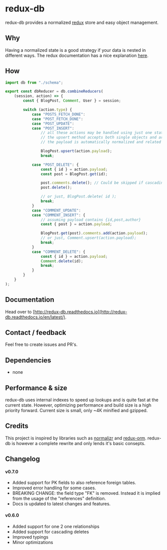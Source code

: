 # redux-db
redux-db provides a normalized [redux](http://redux.js.org) store and easy object management.

## Why
Having a normalized state is a good strategy if your data is nested in different ways. The redux documentation has a nice explanation [here](http://redux.js.org/docs/recipes/reducers/NormalizingStateShape.html).

## How
``` javascript
import db from "./schema";

export const dbReducer = db.combineReducers(
    (session, action) => {
        const { BlogPost, Comment, User } = session;

        switch (action.type) {
            case "POSTS_FETCH_DONE":
            case "POST_FETCH_DONE":
            case "POST_UPDATE":
            case "POST_INSERT":
                // all these actions may be handled using just one statement.
                // the upsert method accepts both single objects and arrays.
                // the payload is automatically normalized and related tables are also updated.

                BlogPost.upsert(action.payload);
                break;

            case "POST_DELETE": {
                const { id } = action.payload;
                const post = BlogPost.get(id);

                post.comments.delete(); // Could be skipped if cascading deletes are defined.
                post.delete();

                // or just, BlogPost.delete( id );
                break;
            }
            case "COMMENT_UPDATE":
            case "COMMENT_INSERT": {
                // assuming payload contains {id,post,author}
                const { post } = action.payload;

                BlogPost.get(post).comments.add(action.payload);
                // or just, Comment.upsert(action.payload);
                break;
            }
            case "COMMENT_DELETE": {
                const { id } = action.payload;
                Comment.delete(id);
                break;
            }
        }
    }
);
```

## Documentation
Head over to [http://redux-db.readthedocs.io](http://redux-db.readthedocs.io/en/latest/).

## Contact / feedback
Feel free to create issues and PR's.

## Dependencies
* none

## Performance & size
redux-db uses internal indexes to speed up lookups and is quite fast at the current state. However, optimizing performance and build size is a high priority forward. Current size is small, only ~4K minified and gzipped.

## Credits
This project is inspired by libraries such as [normalizr](https://www.npmjs.com/package/normalizr) and [redux-orm](https://www.npmjs.com/package/redux-orm). redux-db is however a complete rewrite and only lends it's basic consepts.

## Changelog

#### v0.7.0
* Added support for PK fields to also reference foreign tables. 
* Improved error handling for some cases.
* BREAKING CHANGE: the field type "FK" is removed. Instead it is implied from the usage of the "references" definition.
* Docs is updated to latest changes and features.

#### v0.6.0
* Added support for one 2 one relationships
* Added support for cascading deletes
* Improved typings
* Minor optimizations